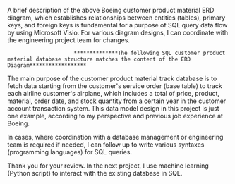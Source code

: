 A brief description of the above Boeing customer product material ERD diagram, which establishes relationships between entities (tables), primary keys, and foreign keys is fundamental for a purpose of SQL query data flow by using Microsoft Visio.
For various diagram designs, I can coordinate with the engineering project team for changes.

                         **************The following SQL customer product material database structure matches the content of the ERD Diagram****************** 
The main purpose of the customer product material track database is to fetch data starting from the customer's service order (base table) to track each airline customer's airplane, which includes a total of price, product, material, order date, and stock quantity from a certain year in the customer account transaction system. This data model design in this project is just one example, according to my perspective and previous job experience at Boeing. 

In cases, where coordination with a database management or engineering team is required if needed, I can follow up to write various syntaxes (programming languages) for SQL queries.

Thank you for your review. In the next project, I use machine learning (Python script) to interact with the existing database in SQL.  
